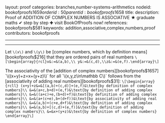 layout: proof
categories: branches,number-systems-arithmetics
nodeid: bookofproofs$1659
orderid: 50
parentid: bookofproofs$1658
title: 
description:  Proof of ADDITION OF COMPLEX NUMBERS IS ASSOCIATIVE &#9733; graduate maths &#10004; step by step &#10010; visit BookOfProofs now!
references: bookofproofs$581
keywords: addition,associative,complex,numbers,proof
contributors: bookofproofs

---


---

Let `\(x\)` and `\(y\)` be [complex numbers, which by definition means][bookofproofs$216] that they are ordered pairs of real numbers `\[\begin{array}{rcl}x&:=&(a,b),\\
y&:=&(c,d),\\z&:=&(e,f).\end{array}\]`

The associativity of the [addition of complex numbers][bookofproofs$1657] `\((x+y)+z=x+(y+z)\)` for all `\(x,y,z\in\mathbb C\)` follows from the [associativity of adding real numbers][bookofproofs$31]:
`\[\begin{array}{rcll}
(x+y)+z&=&[(a,b)+(c,d)]+(e,f)&\text{by definition of complex numbers}\\
&=&(a+c,b+d)+(e,f)&\text{by definition of adding complex numbers}\\
&=&((a+c)+e,(b+d)+f)&\text{by definition of adding complex numbers}\\
&=&(a+(c+e),b+(d+f))&\text{by associativity of adding real numbers}\\
&=&(a,b)+(c+e,d+f)&\text{by definition of adding complex numbers}\\
&=&(a,b)+[(c,d)+(e,f)]&\text{by definition of adding complex numbers}\\
&=&x+(y+z)&\text{by definition of complex numbers}
\end{array}\]`
